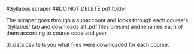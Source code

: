 #Syllabus scraper
##DO NOT DELETE pdf folder

The scraper goes through a subaccount and looks through each course's 'Syllabus' tab and downloads all .pdf files present and renames each of them according to course code and year.

dl_data.csv tells you what files were downloaded for each course.
